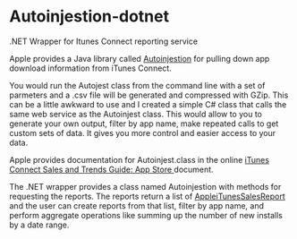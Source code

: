 # Autoinjestion-dotnet
.NET Wrapper for Itunes Connect reporting service

Apple provides a Java library called [Autoinjestion](http://www.davidsweetman.com/www.apple.com/itunesnews/docs/Autoingestion.class.zip) for pulling down app download information from iTunes Connect.

You would run the Autojest class from the command line with a set of parmeters and a .csv file will be generated and compressed with GZip.  This can be a little awkward to use and I created a simple C# class that calls the same web service as the Autoinjest class.  This would allow to you to generate your own output, filter by app name, make repeated calls to get custom sets of data.  It gives you more control and easier access to your data.

Apple provides documentation for Autoinjest.class in the online [iTunes Connect Sales and Trends Guide: App Store ](https://www.apple.com/itunesnews/docs/AppStoreReportingInstructions.pdf) document.

The .NET wrapper provides a class named Autoinjestion with methods for requesting the reports.  The reports return a list of [AppleiTunesSalesReport](https://github.com/anotherlab/Autoinjestion-dotnet/blob/master/Autoinjestion/AppleiTunesSalesReport.cs) and the user can create reports from that list, filter by app name, and perform aggregate operations like summing up the number of new installs by a date range.